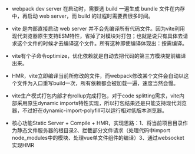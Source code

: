 - webpack dev server 在启动时，需要选 build 一遍生成 bundle 文件在内存中，再启动 web server，而 build 的过程时需要费很多时间。
- vite 是内部直接启动 web server 并不会先编译所有代码文件。因为vite利用现代浏览器原生支持ESM特性，省掉了对模块对打包；也就是说只有具体去请求这个文件的时候才去编译这个文件。所有这种即使编译体现出：按需编译。
- vite有个子命令optimize，优化依赖就是自动去把代码的第三方模块提前编译出来。

- HMR，vite立即编译当前所修改的文件，而webpack修改某个文件会自动以这个文件为入口重写build一次，所有依赖都会被加载一遍，速度当然会慢。

- vite生产模式打包内部才有rollup完成打包，对于code splitting需求，vite内部采用原生dynamic imports特性实现，所以打包结果还是只能支持现代浏览器，不过好在dynamic-import-polyfill可以运行相对低版本浏览器。

- 核心功能Static Server + Compile + HMR，实现思路：1、将当前项目目录作为静态文件服务器的根目录2、拦截部分文件请求（处理代码中import node_modules中的模块、处理vue单文件组件的编译）3、通过websocket实现HMR
